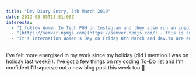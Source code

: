 ```yaml
---
title: "Dev Diary Entry, 5th March 2019"
date: 2019-03-05T13:51:06Z
interests:
  - "I follow Women In Tech PGH on Instagram and they also run an inspiring newsletter. This post on [why you should tweet as a woman in tech](https://www.womenintechpgh.com/get-on-twitter/) resonated with me as although I don't use Twitter much, I started the @claire_codes Instagram account mostly to be visible in the dev community."
  - "[https://semver.npmjs.com](https://semver.npmjs.com/) - this is such a useful tool for calculating the ranges covered by your semver syntax in your package.json."
  - "It's Internation Women's Day on Friday 8th March and dev.to are encouraging everyone (ladies and allies) to publish posts celebrating their achievements in the community with [this post](https://dev.to/devteam/calling-all-devs-please-join-us-for-shecoded-2019--4ia4)."
---
```


I've felt more energised in my work since my holiday (did I mention I was on holiday last week?!). I've got a few things on my coding To-Do list and I'm confident I'll squeeze out a new blog post this week too 🤞
